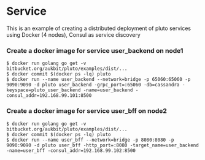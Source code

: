 # Service

This is an example of creating a distributed deployment of pluto services using Docker (4 nodes), Consul as service discovery

### Create a docker image for service user_backend on node1
```
$ docker run golang go get -v bitbucket.org/aukbit/pluto/examples/dist/...
$ docker commit $(docker ps -lq) pluto
$ docker run --name user_backend --network=bridge -p 65060:65060 -p 9090:9090 -d pluto user_backend -grpc_port=:65060 -db=cassandra -keyspace=pluto_user_backend -name=user_backend -consul_addr=192.168.99.101:8500
```
### Create a docker image for service user_bff on node2
```
$ docker run golang go get -v bitbucket.org/aukbit/pluto/examples/dist/...
$ docker commit $(docker ps -lq) pluto
$ docker run --name user_bff --network=bridge -p 8080:8080 -p 9090:9090 -d pluto user_bff -http_port=:8080 -target_name=user_backend -name=user_bff -consul_addr=192.168.99.102:8500
```
